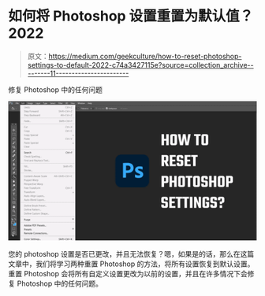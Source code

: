 # 如何将 Photoshop 设置重置为默认值？2022

> 原文：<https://medium.com/geekculture/how-to-reset-photoshop-settings-to-default-2022-c74a3427115e?source=collection_archive---------11----------------------->

修复 Photoshop 中的任何问题

![](img/b14a4587758654a1aa20adfefeb1c8fd.png)

您的 photoshop 设置是否已更改，并且无法恢复？嗯，如果是的话，那么在这篇文章中，我们将学习两种重置 Photoshop 的方法，将所有设置恢复到默认设置。重置 Photoshop 会将所有自定义设置更改为以前的设置，并且在许多情况下会修复 Photoshop 中的任何问题。